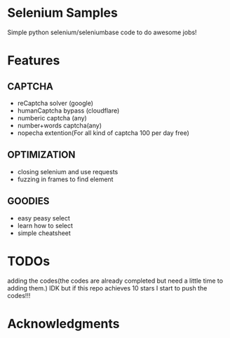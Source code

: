 # Selenium Samples
Simple python selenium/seleniumbase code to do awesome jobs!

# Features
## CAPTCHA
- reCaptcha solver (google)
- humanCaptcha bypass (cloudflare)
- numberic captcha (any)
- number+words captcha(any)
- nopecha extention(For all kind of captcha 100 per day free)
## OPTIMIZATION
- closing selenium and use requests
- fuzzing in frames to find element
## GOODIES
- easy peasy select
- learn how to select
- simple cheatsheet

# TODOs
adding the codes(the codes are already completed but need a little time to adding them.)
IDK but if this repo achieves 10 stars I start to push the codes!!!

# Acknowledgments
